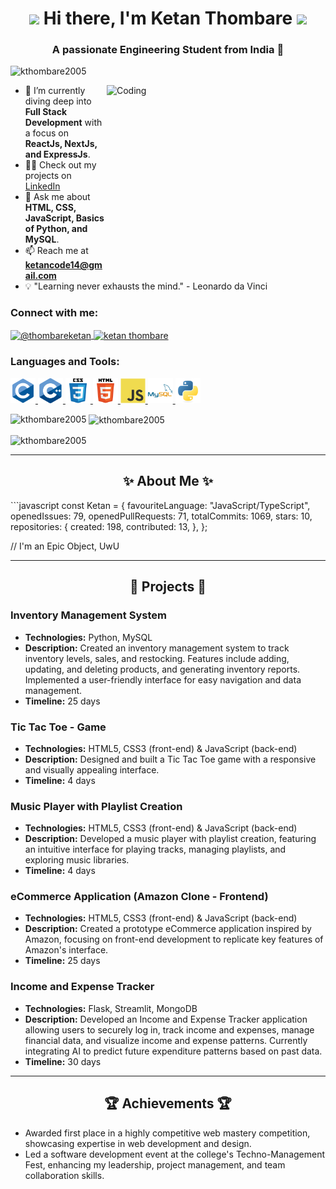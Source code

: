 <h1 align="center">
  <img src="https://media.giphy.com/media/hvRJCLFzcasrR4ia7z/giphy.gif" width="35px"> Hi there, I'm Ketan Thombare 
  <img src="https://media.giphy.com/media/hvRJCLFzcasrR4ia7z/giphy.gif" width="35px">
</h1>
<h3 align="center">A passionate Engineering Student from India 🚀</h3>

<p align="left"> 
  <img src="https://komarev.com/ghpvc/?username=kthombare2005&label=Profile%20views&color=0e75b6&style=flat" alt="kthombare2005" /> 
</p>

<img align="right" alt="Coding" width="350" height="300" src="https://img.freepik.com/premium-photo/man-sits-front-computer-screen-with-words-open-screen_1064589-155722.jpg">

- 🌱 I’m currently diving deep into **Full Stack Development** with a focus on **ReactJs, NextJs, and ExpressJs**.
- 👨‍💻 Check out my projects on [LinkedIn](https://www.linkedin.com/in/kthombare/)
- 💬 Ask me about **HTML, CSS, JavaScript, Basics of Python, and MySQL**.
- 📫 Reach me at **ketancode14@gmail.com**
- 💡 "Learning never exhausts the mind." - Leonardo da Vinci

<h3 align="left">Connect with me:</h3>
<p align="left">
  <a href="https://twitter.com/@thombareketan" target="blank">
    <img align="center" src="https://raw.githubusercontent.com/rahuldkjain/github-profile-readme-generator/master/src/images/icons/Social/twitter.svg" alt="@thombareketan" height="30" width="40" />
  </a>
  <a href="https://linkedin.com/in/ketan-thombare" target="blank">
    <img align="center" src="https://raw.githubusercontent.com/rahuldkjain/github-profile-readme-generator/master/src/images/icons/Social/linked-in-alt.svg" alt="ketan thombare" height="30" width="40" />
  </a>
</p>

<h3 align="left">Languages and Tools:</h3>
<p align="left"> 
  <a href="https://www.cprogramming.com/" target="_blank" rel="noreferrer">
    <img src="https://raw.githubusercontent.com/devicons/devicon/master/icons/c/c-original.svg" alt="c" width="40" height="40"/> 
  </a>
  <a href="https://www.w3schools.com/cpp/" target="_blank" rel="noreferrer">
    <img src="https://raw.githubusercontent.com/devicons/devicon/master/icons/cplusplus/cplusplus-original.svg" alt="cplusplus" width="40" height="40"/>
  </a>
  <a href="https://www.w3schools.com/css/" target="_blank" rel="noreferrer">
    <img src="https://raw.githubusercontent.com/devicons/devicon/master/icons/css3/css3-original-wordmark.svg" alt="css3" width="40" height="40"/> 
  </a>
  <a href="https://www.w3.org/html/" target="_blank" rel="noreferrer"> 
    <img src="https://raw.githubusercontent.com/devicons/devicon/master/icons/html5/html5-original-wordmark.svg" alt="html5" width="40" height="40"/> 
  </a>
  <a href="https://developer.mozilla.org/en-US/docs/Web/JavaScript" target="_blank" rel="noreferrer">
    <img src="https://raw.githubusercontent.com/devicons/devicon/master/icons/javascript/javascript-original.svg" alt="javascript" width="40" height="40"/> 
  </a>
  <a href="https://www.mysql.com/" target="_blank" rel="noreferrer"> 
    <img src="https://raw.githubusercontent.com/devicons/devicon/master/icons/mysql/mysql-original-wordmark.svg" alt="mysql" width="40" height="40"/> 
  </a>
  <a href="https://www.python.org" target="_blank" rel="noreferrer"> 
    <img src="https://raw.githubusercontent.com/devicons/devicon/master/icons/python/python-original.svg" alt="python" width="40" height="40"/> 
  </a> 
</p>

<p><img align="left" src="https://github-readme-stats.vercel.app/api/top-langs?username=kthombare2005&show_icons=true&locale=en&layout=compact&theme=dark" alt="kthombare2005" /></p>

<p>&nbsp;<img align="center" src="https://github-readme-stats.vercel.app/api?username=kthombare2005&show_icons=true&locale=en&theme=dark" alt="kthombare2005" /></p>

<p><img align="center" src="https://github-readme-streak-stats.herokuapp.com/?user=kthombare2005&theme=dark" alt="kthombare2005" /></p>

---

<h2 align="center">✨ About Me ✨</h2>
```javascript
const Ketan = {
  favouriteLanguage: "JavaScript/TypeScript",
  openedIssues: 79,
  openedPullRequests: 71,
  totalCommits: 1069,
  stars: 10,
  repositories: {
    created: 198,
    contributed: 13,
  },
};

// I'm an Epic Object, UwU

---

<h2 align="center">🚀 Projects 🚀</h2>

### Inventory Management System
- **Technologies:** Python, MySQL
- **Description:** Created an inventory management system to track inventory levels, sales, and restocking. Features include adding, updating, and deleting products, and generating inventory reports. Implemented a user-friendly interface for easy navigation and data management.
- **Timeline:** 25 days

### Tic Tac Toe - Game
- **Technologies:** HTML5, CSS3 (front-end) & JavaScript (back-end)
- **Description:** Designed and built a Tic Tac Toe game with a responsive and visually appealing interface.
- **Timeline:** 4 days

### Music Player with Playlist Creation
- **Technologies:** HTML5, CSS3 (front-end) & JavaScript (back-end)
- **Description:** Developed a music player with playlist creation, featuring an intuitive interface for playing tracks, managing playlists, and exploring music libraries.
- **Timeline:** 4 days

### eCommerce Application (Amazon Clone - Frontend)
- **Technologies:** HTML5, CSS3 (front-end) & JavaScript (back-end)
- **Description:** Created a prototype eCommerce application inspired by Amazon, focusing on front-end development to replicate key features of Amazon's interface.
- **Timeline:** 25 days

### Income and Expense Tracker
- **Technologies:** Flask, Streamlit, MongoDB
- **Description:** Developed an Income and Expense Tracker application allowing users to securely log in, track income and expenses, manage financial data, and visualize income and expense patterns. Currently integrating AI to predict future expenditure patterns based on past data.
- **Timeline:** 30 days

---

<h2 align="center">🏆 Achievements 🏆</h2>

- Awarded first place in a highly competitive web mastery competition, showcasing expertise in web development and design.
- Led a software development event at the college's Techno-Management Fest, enhancing my leadership, project management, and team collaboration skills.

